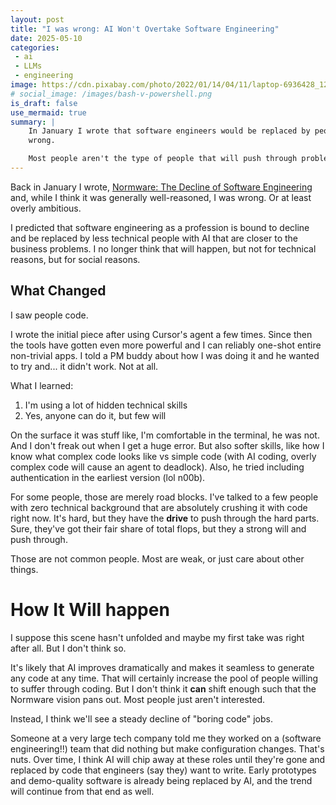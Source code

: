 ```yaml
---
layout: post
title: "I was wrong: AI Won't Overtake Software Engineering"
date: 2025-05-10
categories:
 - ai
 - LLMs
 - engineering
image: https://cdn.pixabay.com/photo/2022/01/14/04/11/laptop-6936428_1280.jpg
# social_image: /images/bash-v-powershell.png
is_draft: false
use_mermaid: true
summary: |
    In January I wrote that software engineers would be replaced by people closer to the problem. I was
    wrong.

    Most people aren't the type of people that will push through problems to make software work.
---
```


Back in January I wrote, [Normware: The Decline of Software Engineering][post] and, while I think it was
generally well-reasoned, I was wrong. Or at least overly ambitious.

I predicted that software engineering as a profession is bound to decline and be replaced by less 
technical people with AI that are closer to the business problems. I no longer think that will happen, but
not for technical reasons, but for social reasons.

## What Changed
I saw people code.

I wrote the initial piece after using Cursor's agent a few times. Since then the tools have gotten even
more powerful and I can reliably one-shot entire non-trivial apps. I told a PM buddy about how I was doing
it and he wanted to try and... it didn't work. Not at all.

What I learned:

1. I'm using a lot of hidden technical skills
2. Yes, anyone can do it, but few will

On the surface it was stuff like, I'm comfortable in the terminal, he was not. And I don't freak out when
I get a huge error. But also softer skills, like how I know what complex code looks like vs simple code (with
AI coding, overly complex code will cause an agent to deadlock). Also, he tried including authentication in
the earliest version (lol n00b).

For some people, those are merely road blocks. I've talked to a few people with zero technical background that
are absolutely crushing it with code right now. It's hard, but they have the **drive** to push through the
hard parts. Sure, they've got their fair share of total flops, but they a strong will and push through.

Those are not common people. Most are weak, or just care about other things.

# How It Will happen
I suppose this scene hasn't unfolded and maybe my first take was right after all. But I don't think so.

It's likely that AI improves dramatically and makes it seamless to generate any code at any time. That
will certainly increase the pool of people willing to suffer through coding. But I don't think it **can**
shift enough such that the Normware vision pans out. Most people just aren't interested.

Instead, I think we'll see a steady decline of "boring code" jobs.

Someone at a very large tech company told me they worked on a (software engineering!!) team that did
nothing but make configuration changes. That's nuts. Over time, I think AI will chip away at these roles
until they're gone and replaced by code that engineers (say they) want to write. Early
prototypes and demo-quality software is already being replaced by AI, and the trend will continue from
that end as well.




 [post]: /blog/2025/01/02/normware

